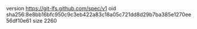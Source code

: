 version https://git-lfs.github.com/spec/v1
oid sha256:8e8bb16bfc950c9c3eb422a83c18a05c721dd8d29b7ba385e1270ee56df10e61
size 2260
